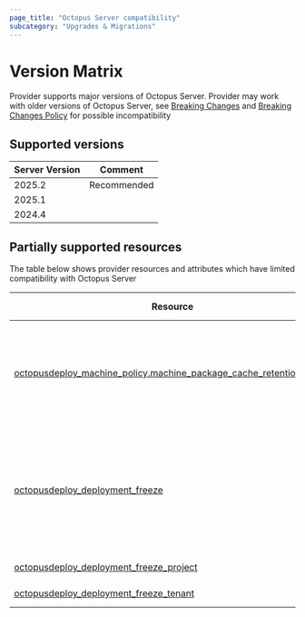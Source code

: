 ```yaml
---
page_title: "Octopus Server compatibility"
subcategory: "Upgrades & Migrations"
---
```


# Version Matrix

Provider supports major versions of Octopus Server.
Provider may work with older versions of Octopus Server, see [Breaking Changes](./breaking-changes-list.md) and [Breaking Changes Policy](./breaking-changes-policy.md) for possible incompatibility

## Supported versions

| Server Version | Comment     |
| -------------- | ----------- |
| 2025.2         | Recommended |
| 2025.1         |             |
| 2024.4         |             |

## Partially supported resources

The table below shows provider resources and attributes which have limited compatibility with Octopus Server

| Resource                                                                                                                                                    | Server Version  | Comment                                                                                            |
| ----------------------------------------------------------------------------------------------------------------------------------------------------------- | --------------- | -------------------------------------------------------------------------------------------------- |
| [octopusdeploy_machine_policy.machine_package_cache_retention_policy](./../resources/machine_policy.md#nestedblock--machine_package_cache_retention_policy) | 2025.3 - latest | _Machine package cache rention settings is only available from 2025.3_                             |
| [octopusdeploy_deployment_freeze](./../resources/deployment_freeze.md)                                                                                      | 2025.1 - latest | _Resource were available in earlier versions, but provider is compatible only from version 2025.1_ |
| [octopusdeploy_deployment_freeze_project](./../resources/deployment_freeze_project.md)                                                                      | 2025.1 - latest |                                                                                                    |
| [octopusdeploy_deployment_freeze_tenant](./../resources/deployment_freeze_tenant.md)                                                                        | 2025.1 - latest |                                                                                                    |
